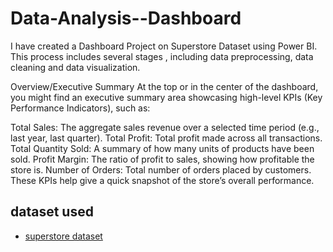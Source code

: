 # Data-Analysis--Dashboard
I have created a Dashboard Project on Superstore Dataset using Power BI. This process includes several stages , including data preprocessing, data cleaning and data visualization.

Overview/Executive Summary
At the top or in the center of the dashboard, you might find an executive summary area showcasing high-level KPIs (Key Performance Indicators), such as:

Total Sales: The aggregate sales revenue over a selected time period (e.g., last year, last quarter).
Total Profit: Total profit made across all transactions.
Total Quantity Sold: A summary of how many units of products have been sold.
Profit Margin: The ratio of profit to sales, showing how profitable the store is.
Number of Orders: Total number of orders placed by customers.
These KPIs help give a quick snapshot of the store’s overall performance.

## dataset used
- <a href="https://github.com/vivek092001/Data-Analysis--Dashboard/blob/main/Sample%20-%20Superstore.xls">superstore dataset</a>

